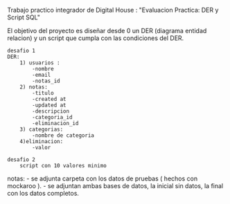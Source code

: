 Trabajo practico integrador de Digital House : "Evaluacion Practica: DER y Script SQL"

El objetivo del proyecto es diseñar desde 0 un DER (diagrama entidad relacion) y un script que cumpla con las condiciones del DER.

    desafio 1
    DER:
        1) usuarios :
            -nombre
            -email
            -notas_id
        2) notas:
            -titulo
            -created at
            -updated at
            -descripcion
            -categoria_id
            -eliminacion_id
        3) categorias:
            -nombre de categoria
        4)eliminacion:
            -valor
    
    desafio 2
        script con 10 valores minimo

notas:
    - se adjunta carpeta con los datos de pruebas ( hechos con mockaroo ).
    - se adjuntan ambas bases de datos, la inicial sin datos, la final con los datos completos.